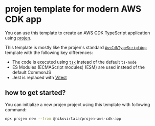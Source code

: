 # projen template for modern AWS CDK app

You can use this template to create an AWS CDK TypeScript application using [projen](https://github.com/projen/projen).

This template is mostly like the projen's standard [`AwsCdkTypeScriptApp`](https://github.com/projen/projen/blob/main/src/awscdk/awscdk-app-ts.ts) template with the following key differences:

- The code is executed using [`tsx`](https://github.com/privatenumber/tsx) instead of the default `ts-node`
- ES Modules (ECMAScript modules) (ESM) are used instead of the default CommonJS
- Jest is replaced with [Vitest](https://github.com/nikovirtala/projen-vitest)

## how to get started?

You can initialize a new projen project using this template with following command:

```sh
npx projen new --from @nikovirtala/projen-aws-cdk-app
```
